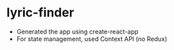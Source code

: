 # lyric-finder

- Generated the app using create-react-app
- For state management, used Context API (no Redux)
